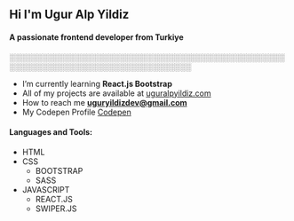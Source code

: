 <h2 align="left">Hi I'm Ugur Alp Yildiz</h2>
<h4 align="left">A passionate frontend developer from Turkiye</h4>


░░░░░░░░░░░░░░░░░░░░░░░░░░░░░░░░░░░░░░░░░░░░░░░░░░░░░░░░░░░░░░░░░░░░░░░░░░░░░░░░░░░


- I’m currently learning **React.js Bootstrap**
- All of my projects are available at [uguralpyildiz.com](uguralpyildiz.com)
- How to reach me **uguryildizdev@gmail.com**
- My Codepen Profile [Codepen](codepen.com/nvite8008)

<h4 align="left">Languages and Tools:</h4>

- HTML
- CSS
  - BOOTSTRAP
  - SASS
- JAVASCRIPT
  - REACT.JS 
  - SWIPER.JS



